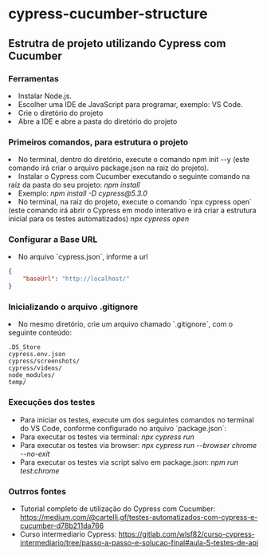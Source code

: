 # cypress-cucumber-structure

## Estrutra de projeto utilizando Cypress com Cucumber

### Ferramentas

<li>Instalar Node.js.</li>
<li>Escolher uma IDE de JavaScript para programar, exemplo: VS Code.</li>
<li>Crie o diretório do projeto</li>
<li>Abre a IDE e abre a pasta do diretório do projeto</li>


  
### Primeiros comandos, para estrutura o projeto

<li>No terminal, dentro do diretório, execute o comando npm init --y (este comando irá criar o arquivo package.json na raiz do projeto).</li>
<li>Instalar o Cypress com Cucumber executando o seguinte comando na raíz da pasta do seu projeto: <i>npm install</i></li>
        <li>Exemplo: <i>npm install -D cypress@5.3.0</i></li>
<li>No terminal, na raiz do projeto, execute o comando `npx cypress open` (este comando irá abrir o Cypress em modo interativo e irá criar a estrutura inicial para os testes automatizados) <i>npx cypress open</i></li>

  
  
### Configurar a Base URL

<li>No arquivo ´cypress.json´, informe a url</i></li>

```json
{
    "baseUrl": "http://localhost/"
}
```

### Inicializando o arquivo .gitignore</b>

<li>No mesmo diretório, crie um arquivo chamado `.gitignore`, com o seguinte conteúdo:</li>

```.gitignore
.DS_Store
cypress.env.json
cypress/screenshots/
cypress/videos/
node_modules/
temp/
```

### Execuções dos testes

- Para iniciar os testes, execute um dos seguintes comandos no terminal do VS Code, conforme configurado no arquivo ´package.json´:
- Para executar os testes via terminal: <i>npx cypress run</i>
- Para executar os testes via browser: <i>npx cypress run --browser chrome --no-exit</i>
- Para executar os testes via script salvo em package.json: <i>npm run test:chrome</i>   


### Outrros fontes
- Tutorial completo de utilização do Cypress com Cucumber: https://medium.com/@cartelli.gf/testes-automatizados-com-cypress-e-cucumber-d78b211da766
- Curso intermediario Cypress: https://gitlab.com/wlsf82/curso-cypress-intermediario/tree/passo-a-passo-e-solucao-final#aula-5-testes-de-api
